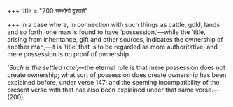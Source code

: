 +++
title = "200 सम्भोगो दृश्यते"

+++
In a case where, in connection with such things as cattle, gold, lands
and so forth, one man is found to have ‘possession,’—while the ‘title,’
arising from inheritance, gift and other sources, indicates the
ownership of another man,—it is ‘title’ that is to be regarded as more
authoritative; and mere possession is no proof of ownership.

‘*Such is the settled rate*’;—the eternal rule is that mere possession
does not create ownership; what sort of possession does create ownership
has been explained before, under verse 147; and the seeming
incompatibility of the present verse with that has also been explained
under that same verse.—(200)


